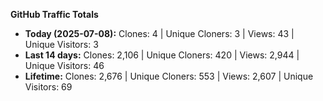 
**GitHub Traffic Totals**

- **Today (2025-07-08):** Clones: 4 | Unique Cloners: 3 | Views: 43 | Unique Visitors: 3
- **Last 14 days:** Clones: 2,106 | Unique Cloners: 420 | Views: 2,944 | Unique Visitors: 46
- **Lifetime:** Clones: 2,676 | Unique Cloners: 553 | Views: 2,607 | Unique Visitors: 69
